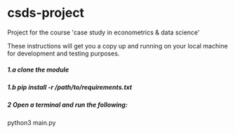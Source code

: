 # csds-project
Project for the course 'case study in econometrics &amp; data science'

These instructions will get you a copy up and running on your local machine for development and testing purposes.

##### 1.a clone the module

##### 1.b pip install -r /path/to/requirements.txt

##### 2 Open a terminal and run the following:

python3 main.py
